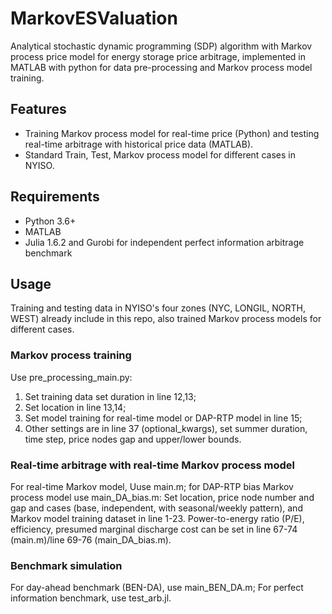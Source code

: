# MarkovESValuation

Analytical stochastic dynamic programming (SDP) algorithm with Markov process price model for energy storage price arbitrage, implemented in MATLAB with python for data pre-processing and Markov process model training.

## Features
* Training Markov process model for real-time price (Python) and testing real-time arbitrage with historical price data (MATLAB).
* Standard Train, Test, Markov process model for different cases in NYISO.

## Requirements

* Python 3.6+
* MATLAB
* Julia 1.6.2 and Gurobi for independent perfect information arbitrage benchmark


## Usage
Training and testing data in NYISO's four zones (NYC, LONGIL, NORTH, WEST) already include in this repo, also trained Markov process models for different cases. 

### Markov process training
Use pre_processing_main.py: 
1. Set training data set duration in line 12,13;
2. Set location in line 13,14;
3. Set model training for real-time model or DAP-RTP model in line 15;
4. Other settings are in line 37 (optional_kwargs), set summer duration, time step, price nodes gap and upper/lower bounds.

### Real-time arbitrage with real-time Markov process model
For real-time Markov model, Uuse main.m; for DAP-RTP bias Markov process model use main_DA_bias.m:
Set location, price node number and gap and cases (base, independent, with seasonal/weekly pattern), and Markov model training dataset in line 1-23.
Power-to-energy ratio (P/E), efficiency, presumed marginal discharge cost can be set in line 67-74 (main.m)/line  69-76 (main_DA_bias.m).

### Benchmark simulation
For day-ahead benchmark (BEN-DA), use main_BEN_DA.m;
For perfect information benchmark, use test_arb.jl.
